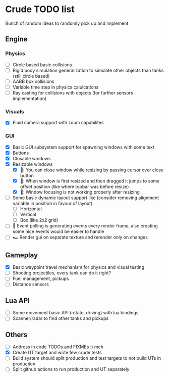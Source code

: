 # Crude TODO list
Bunch of random ideas to randomly pick up and implement

## Engine
### Physics
- [ ] Circle based basic collisions
- [ ] Rigid body simulation generalization to simulate other objects than tanks (still circle based)
- [ ] AABB box collisions
- [ ] Variable time step in physics calulcations
- [ ] Ray casting for collisions with objects (for further sensors implementation)

### Visuals
- [x] Fluid camera support with zoom capabilites

### GUI
- [x] Basic GUI subsystem support for spawning windows with some text 
- [x] Buttons
- [x] Closable windows
- [x] Resizable windows
    - [x] 🐛: You can close window while resizing by passing cursor over close button 
    - [x] 🐛: When window is first resized and then dragged it jumps to some offset position (like where topbar was before resize)
    - [X] 🐛: Window focusing is not working properly after resizing
- [ ] Some basic dynamic layout support like (consider removing alignment variable in position in favour of layout):
  - [ ] Horizontal
  - [ ] Vertical
  - [ ] Box (like 2x2 grid)
- [ ] 🐛 Event polling is generating events every render frame, also creating some nice events would be easier to handle
- [ ] 🏎️ Render gui on separate texture and rerender only on changes

## Gameplay
- [x] Basic waypoint travel mechanism for physics and visual testing
- [ ] Shooting projectiles, every tank can do it right?
- [ ] Fuel management, pickups
- [ ] Distance sensors

## Lua API
- [ ] Some movement basic API (rotate, driving) with lua bindings
- [ ] Scanner/radar to find other tanks and pickups

## Others
- [ ] Address in code TODOs and FIXMEs :) meh
- [x] Create UT target and write few crude tests
- [ ] Build system should split production and test targets to not build UTs in production
- [ ] Split github actions to run production and UT separately